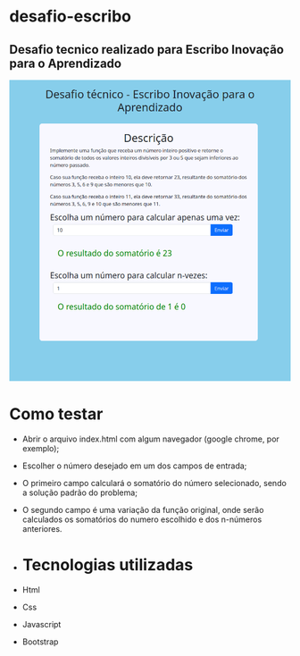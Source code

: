 # desafio-escribo
## Desafio tecnico realizado para Escribo Inovação para o Aprendizado

![imagem da implementação](https://github.com/djmjm/desafio-escribo/blob/main/image.png?raw=true)

# Como testar
- Abrir o arquivo index.html com algum navegador (google chrome, por exemplo);
- Escolher o número desejado em um dos campos de entrada;
- O primeiro campo calculará o somatório do número selecionado, sendo a solução padrão do problema;
- O segundo campo é uma variação da função original, onde serão calculados os somatórios do numero escolhido e dos n-números anteriores.

- # Tecnologias utilizadas
- Html
- Css
- Javascript
- Bootstrap
